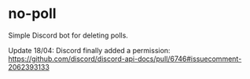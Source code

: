 # no-poll
Simple Discord bot for deleting polls.

Update 18/04: Discord finally added a permission: https://github.com/discord/discord-api-docs/pull/6746#issuecomment-2062393133
